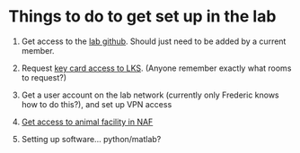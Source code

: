 # Things to do to get set up in the lab

1. Get access to the [lab github](https://github.com/theunissenlab). Should just need to be added by a current member.

2. Request [key card access to LKS](http://neuroscience.berkeley.edu/wp-content/uploads/2016/07/LKSC-Access-Request-Form.pdf). (Anyone remember exactly what rooms to request?)

3. Get a user account on the lab network (currently only Frederic knows how to do this?), and set up VPN access

4. [Get access to animal facility in NAF](https://www.olac.berkeley.edu/sites/default/files/forms/general_access_form.pdf)

5. Setting up software... python/matlab?

